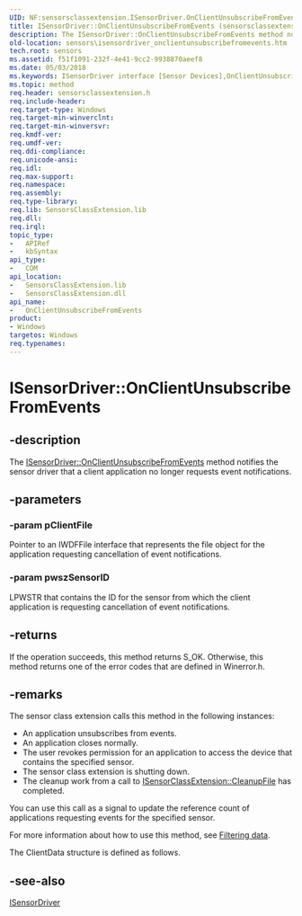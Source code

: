 ```yaml
---
UID: NF:sensorsclassextension.ISensorDriver.OnClientUnsubscribeFromEvents
title: ISensorDriver::OnClientUnsubscribeFromEvents (sensorsclassextension.h)
description: The ISensorDriver::OnClientUnsubscribeFromEvents method notifies the sensor driver that a client application no longer requests event notifications.
old-location: sensors\isensordriver_onclientunsubscribefromevents.htm
tech.root: sensors
ms.assetid: f51f1091-232f-4e41-9cc2-9938870aeef8
ms.date: 05/03/2018
ms.keywords: ISensorDriver interface [Sensor Devices],OnClientUnsubscribeFromEvents method, ISensorDriver.OnClientUnsubscribeFromEvents, ISensorDriver::OnClientUnsubscribeFromEvents, OnClientUnsubscribeFromEvents, OnClientUnsubscribeFromEvents method [Sensor Devices], OnClientUnsubscribeFromEvents method [Sensor Devices],ISensorDriver interface, sensors.isensordriver_onclientunsubscribefromevents, sensorsclassextension/ISensorDriver::OnClientUnsubscribeFromEvents
ms.topic: method
req.header: sensorsclassextension.h
req.include-header: 
req.target-type: Windows
req.target-min-winverclnt: 
req.target-min-winversvr: 
req.kmdf-ver: 
req.umdf-ver: 
req.ddi-compliance: 
req.unicode-ansi: 
req.idl: 
req.max-support: 
req.namespace: 
req.assembly: 
req.type-library: 
req.lib: SensorsClassExtension.lib
req.dll: 
req.irql: 
topic_type:
-	APIRef
-	kbSyntax
api_type:
-	COM
api_location:
-	SensorsClassExtension.lib
-	SensorsClassExtension.dll
api_name:
-	OnClientUnsubscribeFromEvents
product:
- Windows
targetos: Windows
req.typenames: 
---
```


# ISensorDriver::OnClientUnsubscribeFromEvents


## -description


The <a href="https://msdn.microsoft.com/library/windows/hardware/ff545598">ISensorDriver::OnClientUnsubscribeFromEvents</a> method notifies the sensor driver that a client application no longer requests event notifications.


## -parameters




### -param pClientFile

 Pointer to an IWDFFile interface that represents the file object for the application requesting cancellation of event notifications.


### -param pwszSensorID

LPWSTR that contains the ID for the sensor from which the client application is requesting cancellation of event notifications.


## -returns



If the operation succeeds, this method returns S_OK. Otherwise, this method returns one of the error codes that are defined in Winerror.h.




## -remarks



The sensor class extension calls this method in the following instances:

<ul>
<li>
An application unsubscribes from events.

</li>
<li>
An application closes normally.

</li>
<li>
The user revokes permission for an application to access the device that contains the specified sensor.

</li>
<li>
The sensor class extension is shutting down.

</li>
<li>
The cleanup work from a call to <a href="https://msdn.microsoft.com/library/windows/hardware/ff545512">ISensorClassExtension::CleanupFile</a> has completed.

</li>
</ul>
You can use this call as a signal to update the reference count of applications requesting events for the specified sensor.

For more information about how to use this method, see <a href="https://msdn.microsoft.com/1895EC5C-08C1-4976-83F2-CD5A2B55338D">Filtering data</a>.

The ClientData structure is defined as follows.




## -see-also




<a href="https://msdn.microsoft.com/library/windows/hardware/ff545566">ISensorDriver</a>
 

 


